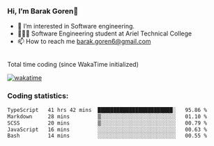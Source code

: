 ###  Hi, I’m Barak Goren👋
- 👀 I’m interested in Software engineering.
- 👨🏼‍🎓 Software Engineering student at Ariel Technical College
- 📫 How to reach me barak.goren6@gmail.com
##
Total time coding (since WakaTime initialized)

[![wakatime](https://wakatime.com/badge/user/5cc5ec80-a806-4ca2-a704-db29274e48cd.svg)](https://wakatime.com/@5cc5ec80-a806-4ca2-a704-db29274e48cd)

   
### Coding statistics:

<!--START_SECTION:waka-->

```txt
TypeScript   41 hrs 42 mins  ████████████████████████░   95.86 %
Markdown     28 mins         ▒░░░░░░░░░░░░░░░░░░░░░░░░   01.10 %
SCSS         20 mins         ▒░░░░░░░░░░░░░░░░░░░░░░░░   00.79 %
JavaScript   16 mins         ░░░░░░░░░░░░░░░░░░░░░░░░░   00.63 %
Bash         14 mins         ░░░░░░░░░░░░░░░░░░░░░░░░░   00.55 %
```

<!--END_SECTION:waka-->

<!---
barakgoren/barakgoren is a ✨ special ✨ repository because its `README.md` (this file) appears on your GitHub profile.
You can click the Preview link to take a look at your changes.
--->

